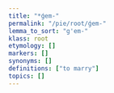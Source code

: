 ```yaml
---
title: "*ǵem-"
permalink: "/pie/root/ǵem-"
lemma_to_sort: "g'em-"
klass: root
etymology: []
markers: []
synonyms: []
definitions: ["to marry"]
topics: []
---
```

